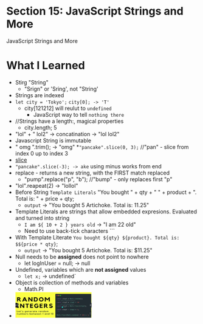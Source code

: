 # Section 15: JavaScript Strings and More

JavaScript Strings and More

# What I Learned

* Stirg "String"
	* "Srign" or 'Sring', not "String'
* Strings are indexed
* `let city = 'Tokyo';` `city[0]; -> 'T'`
	* city[121212] will reulut to `undefined`
		* JavaScript way to tell `nothing there`
* //Strings have a length:, magical properties
	* city.length; 5
* "lol" + " lol2" -> concatination -> "lol lol2"
* Javascript String is immutable
* "    omg  ".trim();  -> "omg"
*`"pancake".slice(0, 3);` //"pan" - slice from index 0 up to index 3
* [slice](https://developer.mozilla.org/en-US/docs/Web/JavaScript/Reference/Global_Objects/String/slice)
* `"pancake".slice(-3); -> ake` using minus works from end
* replace - returns a new string, with the FIRST match replaced
	* "pump".replace("p", "b"); //"bump" - only replaces first "p"
* "lol".reapeat(2) -> "lollol"
* Before String `Template Literals` "You bought " + qty + " " + product + ". Total is: " + price + qty;
	* `output` -> "You bought 5 Artichoke. Total is: 11.25"
* Template Literals are strings that allow embedded expresions. Evaluated and turned into string
	* `I am ${ 10 + 2 } years old` -> "I am 22 old"
	* Need to use back-tick characters ```
* With Template Literate `You bought ${qty} ${product}. Total is: $${price * qty}`;
	* `output` -> "You bought 5 Artichoke. Total is: $11.25"
* Null needs to be **assigned** does not point to nowhere
	* let logInUser = null; -> null
* Undefined, variables which are **not assigned** values
	* `let x;` -> undefined`
* Object is collection of methods and variables
	* Math.PI
* <img src="randomInteger.png" alt="alt text" width="200"/>
